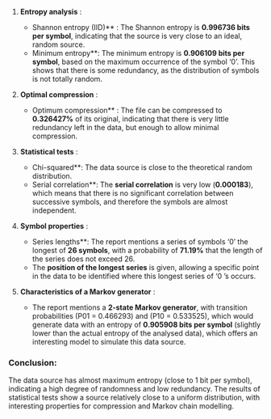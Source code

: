 1. **Entropy analysis** :
   - Shannon entropy (IID)** : The Shannon entropy is **0.996736 bits per symbol**, indicating that the source is very close to an ideal, random source.
   - Minimum entropy**: The minimum entropy is **0.906109 bits per symbol**, based on the maximum occurrence of the symbol ‘0’. This shows that there is some redundancy, as the distribution of symbols is not totally random.

2. **Optimal compression** :
   - Optimum compression** : The file can be compressed to **0.326427%** of its original, indicating that there is very little redundancy left in the data, but enough to allow minimal compression.

3. **Statistical tests** :
   - Chi-squared**: The data source is close to the theoretical random distribution.
   - Serial correlation**: The **serial correlation** is very low (**0.000183**), which means that there is no significant correlation between successive symbols, and therefore the symbols are almost independent.

4. **Symbol properties** :
   - Series lengths**: The report mentions a series of symbols ‘0’ the longest of **26 symbols**, with a probability of **71.19%** that the length of the series does not exceed 26.
   - The **position of the longest series** is given, allowing a specific point in the data to be identified where this longest series of ‘0 ’s occurs.

5. **Characteristics of a Markov generator** :
   - The report mentions a **2-state Markov generator**, with transition probabilities \(P01 = 0.466293\) and \(P10 = 0.533525\), which would generate data with an entropy of **0.905908 bits per symbol** (slightly lower than the actual entropy of the analysed data), which offers an interesting model to simulate this data source.

### Conclusion:
The data source has almost maximum entropy (close to 1 bit per symbol), indicating a high degree of randomness and low redundancy. 
The results of statistical tests show a source relatively close to a uniform distribution, with interesting properties for compression and Markov chain modelling. 

